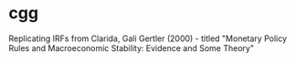 # cgg
Replicating IRFs from Clarida, Gali Gertler (2000) - titled "Monetary Policy Rules and Macroeconomic Stability: Evidence and Some Theory"
